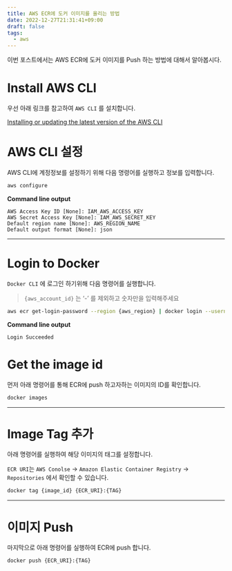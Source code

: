 ```yaml
---
title: AWS ECR에 도커 이미지를 올리는 방법
date: 2022-12-27T21:31:41+09:00
draft: false
tags:
  - aws
---
```

이번 포스트에서는 AWS ECR에 도커 이미지를 Push 하는 방법에 대해서 알아봅시다.
<!--more-->
# Install AWS CLI

우선 아래 링크를 참고하여 `AWS CLI` 를 설치합니다.

[Installing or updating the latest version of the AWS CLI](https://docs.aws.amazon.com/cli/latest/userguide/getting-started-install.html)


# AWS CLI 설정

AWS CLI에 계정정보를 설정하기 위해 다음 명령어를 실행하고 정보를 입력합니다.

```bash
aws configure
```

**Command line output**

```
AWS Access Key ID [None]: IAM_AWS_ACCESS_KEY
AWS Secret Access Key [None]: IAM_AWS_SECRET_KEY
Default region name [None]: AWS_REGION_NAME
Default output format [None]: json
```

---

# Login to Docker

`Docker CLI` 에 로그인 하기위해 다음 명령어를 실행합니다.

> `{aws_account_id}` 는 ‘-’ 를 제외하고 숫자만을 입력해주세요

```bash
aws ecr get-login-password --region {aws_region} | docker login --username AWS --password-stdin {aws_account_id}.dkr.ecr.{aws_region}.amazonaws.com
```

**Command line output**

```
Login Succeeded
```

# Get the image id

먼저 아래 명령어를 통해 ECR에 push 하고자하는 이미지의 ID를 확인합니다.

```bash
docker images
```

---

# Image Tag 추가

아래 명령어를 실행하여 해당 이미지의 태그를 설정합니다.

`ECR URI`는 `AWS Conolse` → `Amazon Elastic Container Registry` → `Repositories` 에서 확인할 수 있습니다.

```bash
docker tag {image_id} {ECR_URI}:{TAG}
```

---

# 이미지 Push

마지막으로 아래 명령어를 실행하여 ECR에 push 합니다.

```bash
docker push {ECR_URI}:{TAG}
```
